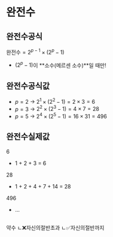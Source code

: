 # 완전수
## 완전수공식
$\text{완전수} = 2^{p-1} \times (2^p - 1)$
- $(2^p - 1)$이 \*\*소수(메르센 소수)\*\*일 때만!

## 완전수공식값
- $p = 2$ → $2^{1} \times (2^2 - 1) = 2 \times 3 = 6$
- $p = 3$ → $2^2 \times (2^3 - 1) = 4 \times 7 = 28$
- $p = 5$ → $2^4 \times (2^5 - 1) = 16 \times 31 = 496$


## 완전수실제값
6
- 1 + 2 + 3 = 6

28
- 1 + 2 + 4 + 7 + 14 = 28

496
- ...



##
약수
ㄴ❌자신의절반초과
ㄴ✅자신의절반까지
